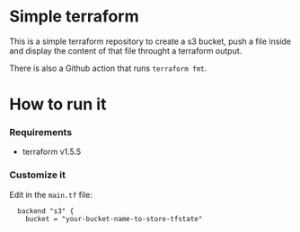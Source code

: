Simple terraform
========

This is a simple terraform repository to create a s3 bucket, push a file inside and display the content of that file throught a terraform output.

There is also a Github action that runs `terraform fmt`.


# How to run it

### Requirements

* terraform v1.5.5

### Customize it

Edit in the `main.tf` file:

```
  backend "s3" {
    bucket = "your-bucket-name-to-store-tfstate"
```

